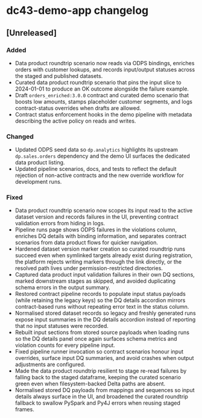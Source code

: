 # dc43-demo-app changelog

## [Unreleased]
### Added
- Data product roundtrip scenario now reads via ODPS bindings, enriches orders with customer
  lookups, and records input/output statuses across the staged and published datasets.
- Curated data product roundtrip scenario that pins the input slice to 2024-01-01 to produce an OK
  outcome alongside the failure example.
- Draft `orders_enriched:3.0.0` contract and curated demo scenario that boosts low amounts,
  stamps placeholder customer segments, and logs contract-status overrides when drafts are allowed.
- Contract status enforcement hooks in the demo pipeline with metadata describing the active policy
  on reads and writes.

### Changed
- Updated ODPS seed data so `dp.analytics` highlights its upstream `dp.sales.orders` dependency
  and the demo UI surfaces the dedicated data product listing.
- Updated pipeline scenarios, docs, and tests to reflect the default rejection of non-active
  contracts and the new override workflow for development runs.

### Fixed
- Data product roundtrip scenario now scopes its input read to the active dataset version and
  records failures in the UI, preventing contract validation errors from hiding in logs.
- Pipeline runs page shows ODPS failures in the violations column, enriches DQ details with binding
  information, and separates contract scenarios from data product flows for quicker navigation.
- Hardened dataset version marker creation so curated roundtrip runs succeed even when symlinked
  targets already exist during registration, the platform rejects writing markers through the
  link directly, or the resolved path lives under permission-restricted directories.
- Captured data product input validation failures in their own DQ sections, marked downstream
  stages as skipped, and avoided duplicating schema errors in the output summary.
- Restored contract pipeline records to populate input status payloads (while retaining the legacy
  keys) so the DQ details accordion mirrors contract-based runs without repeating error text in the
  status column.
- Normalised stored dataset records so legacy and freshly generated runs expose input summaries in
  the DQ details accordion instead of reporting that no input statuses were recorded.
- Rebuilt input sections from stored source payloads when loading runs so the DQ details panel once
  again surfaces schema metrics and violation counts for every pipeline input.
- Fixed pipeline runner invocation so contract scenarios honour input overrides, surface input DQ
  summaries, and avoid crashes when output adjustments are configured.
- Made the data product roundtrip resilient to stage re-read failures by falling back to the staged
  dataframe, keeping the curated scenario green even when filesystem-backed Delta paths are absent.
- Normalised stored DQ payloads from mappings and sequences so input details always surface in the
  UI, and broadened the curated roundtrip fallback to swallow PySpark and Py4J errors when reusing
  staged frames.

